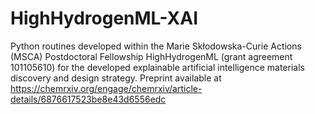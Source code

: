 # HighHydrogenML-XAI
Python routines developed within the Marie Skłodowska-Curie Actions (MSCA) Postdoctoral Fellowship HighHydrogenML (grant agreement 101105610) for the developed explainable artificial intelligence materials discovery and design strategy. Preprint available at https://chemrxiv.org/engage/chemrxiv/article-details/6876617523be8e43d6556edc
